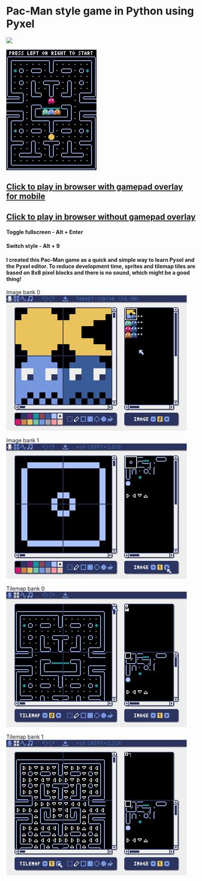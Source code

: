 # Pac-Man style game in Python using Pyxel

<p><a href="https://github.com/kitao/pyxel/tree/main?tab=readme-ov-file">
<img src="https://github.com/kitao/pyxel/raw/main/docs/images/pyxel_logo_152x64.png">
</a></p>

<img src="assets/pacman_play.gif">

## [Click to play in browser with gamepad overlay for mobile](https://kitao.github.io/pyxel/wasm/launcher/?play=4-3is4-me.pyxel-pac-man.build.pyxel-pac-man&gamepad=enabled)

## [Click to play in browser without gamepad overlay](https://kitao.github.io/pyxel/wasm/launcher/?play=4-3is4-me.pyxel-pac-man.build.pyxel-pac-man)

#### Toggle fullscreen  - Alt + Enter
#### Switch style - Alt + 9

#### I created this Pac-Man game as a quick and simple way to learn Pyxel and the Pyxel editor. To reduce development time, sprites and tilemap tiles are based on 8x8 pixel blocks and there is no sound, which might be a good thing!



Image bank 0<br>
<img src="assets/img_bank_0.png">



Image bank 1<br>
<img src="assets/img_bank_1.png">



Tilemap bank 0<br>
<img src="assets/tile_bank_0.png">



Tilemap bank 1<br>
<img src="assets/tile_bank_1.png">
